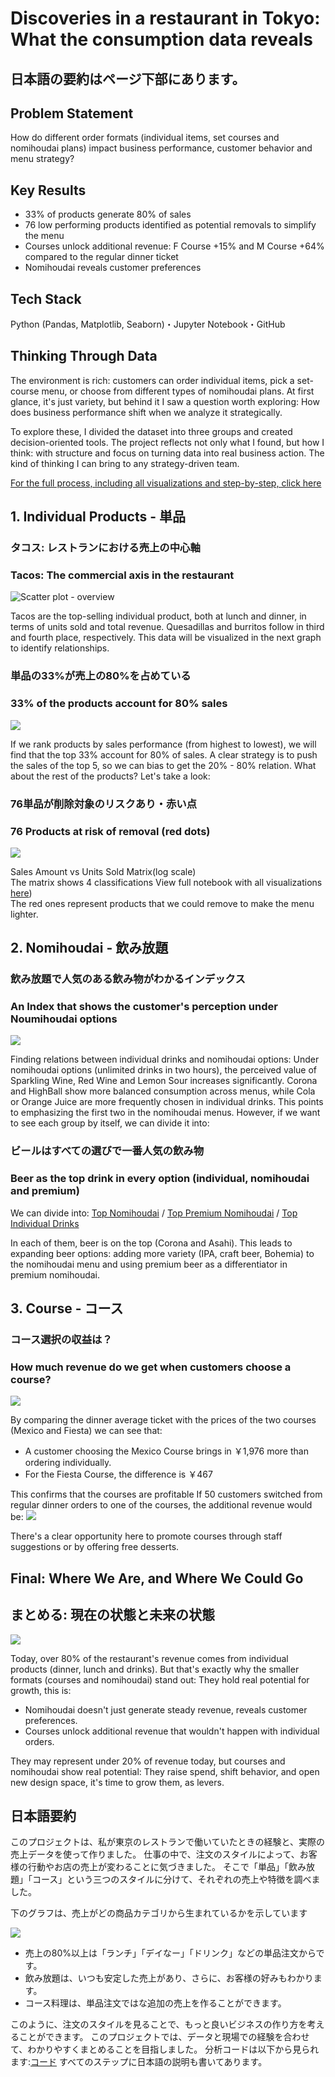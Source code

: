 # Discoveries in a restaurant in Tokyo: What the consumption data reveals 
## 日本語の要約はページ下部にあります。
## Problem Statement
How do different order formats (individual items, set courses and nomihoudai plans) impact business performance, customer behavior and menu strategy? 
## Key Results
- 33% of products generate 80% of sales
- 76 low performing products identified as potential removals to simplify the menu
- Courses unlock additional revenue: F Course +15% and M Course +64% compared to the regular dinner ticket
- Nomihoudai reveals customer preferences
## Tech Stack 
Python (Pandas, Matplotlib, Seaborn)・Jupyter Notebook・GitHub
## Thinking Through Data
The environment is rich: customers can order individual items, pick a set-course menu, or choose from different types of nomihoudai plans.
At first glance, it's just variety, but behind it I saw a question worth exploring: 
How does business performance shift when we analyze it strategically.

To explore these, I divided the dataset into three groups and created decision-oriented tools. The project reflects not only what I found, but how I think: with structure and focus on turning data into real business action.
The kind of thinking I can bring to any strategy-driven team.

[For the full process, including all visualizations and step-by-step, click here](https://github.com/aldo-222/Restaurant-Data-Analysis-Tokyo/blob/main/notebooks/final_integrated_version.ipynb)
## 1. Individual Products - 単品
### タコス: レストランにおける売上の中心軸
### Tacos: The commercial axis in the restaurant
![Scatter plot - overview](images/overview.png)

Tacos are the top-selling individual product, both at lunch and dinner, in terms of units sold and total revenue. Quesadillas and burritos follow in third and fourth place, respectively. This data will be visualized in the next graph to identify relationships.
### 単品の33%が売上の80%を占めている
### 33% of the products account for 80% sales  
![](images/pareto.png)

If we rank products by sales performance (from highest to lowest), we will find that the top 33% account for 80% of sales.
A clear strategy is to push the sales of the top 5, so we can bias to get the 20% - 80% relation.
What about the rest of the products? Let's take a look:
### 76単品が削除対象のリスクあり・赤い点
### 76 Products at risk of removal (red dots)
![](images/log.png)

Sales Amount vs Units Sold Matrix(log scale)  
The matrix shows 4 classifications 
View full notebook with all visualizations [here](https://github.com/aldo-222/Restaurant-Data-Analysis-Tokyo/blob/main/notebooks/final_integrated_version.ipynb))  
The red ones represent products that we could remove to make the menu lighter.
## 2. Nomihoudai - 飲み放題 
### 飲み放題で人気のある飲み物がわかるインデックス
### An Index that shows the customer's perception under Noumihoudai options
![](images/index.png)

Finding relations between individual drinks and nomihoudai options: Under nomihoudai options (unlimited drinks in two hours), the perceived value of Sparkling Wine, Red Wine and Lemon Sour increases significantly. Corona and HighBall show more balanced consumption across menus, while Cola or Orange Juice are more frequently chosen in individual drinks.
This points to emphasizing the first two in the nomihoudai menus.
However, if we want to see each group by itself, we can divide it into: 
### ビールはすべての選びで一番人気の飲み物
### Beer as the top drink in every option (individual, nomihoudai and premium)
We can divide into: [Top Nomihoudai](https://github.com/aldo-222/Restaurant-Data-Analysis-Tokyo/blob/main/images/heat_nomihoudai.png) / [Top Premium Nomihoudai](https://github.com/aldo-222/Restaurant-Data-Analysis-Tokyo/blob/main/images/heat_premium.png) / [Top Individual Drinks](https://github.com/aldo-222/Restaurant-Data-Analysis-Tokyo/blob/main/images/heat_individual.png)

In each of them, beer is on the top (Corona and Asahi). 
This leads to expanding beer options: adding more variety (IPA, craft beer, Bohemia) to the nomihoudai menu and using premium beer as a differentiator in premium nomihoudai.
## 3. Course - コース
### コース選択の収益は？
### How much revenue do we get when customers choose a course?
![](images/courses_ticket.png)

By comparing the dinner average ticket with the prices of the two courses (Mexico and Fiesta) we can see that: 
- A customer choosing the Mexico Course brings in ￥1,976 more than ordering individually.
- For the Fiesta Course, the difference is ￥467

This confirms that the courses are profitable
If 50 customers switched from regular dinner orders to one of the courses, the additional revenue would be:
![](images/simulation.png)

There's a clear opportunity here to promote courses through staff suggestions or by offering free desserts.

## Final: Where We Are, and Where We Could Go
## まとめる: 現在の状態と未来の状態
![](images/restaurantdata.png)

Today, over 80% of the restaurant's revenue comes from individual products (dinner, lunch and drinks). But that's exactly why the smaller formats (courses and nomihoudai) stand out: They hold real potential for growth, this is:
- Nomihoudai doesn't just generate steady revenue, reveals customer preferences.
- Courses unlock additional revenue that wouldn't happen with individual orders.  

They may represent under 20% of revenue today, but courses and nomihoudai show real potential: They raise spend, shift behavior, and open new design space, it's time to grow them, as levers.

## 日本語要約

このプロジェクトは、私が東京のレストランで働いていたときの経験と、実際の売上データを使って作りました。
仕事の中で、注文のスタイルによって、お客様の行動やお店の売上が変わることに気づきました。
そこで「単品」「飲み放題」「コース」という三つのスタイルに分けて、それぞれの売上や特徴を調べました。

下のグラフは、売上がどの商品カテゴリから生まれているかを示しています

![](images/restaurantdata.png)
- 売上の80%以上は「ランチ」「デイなー」「ドリンク」などの単品注文からです。
- 飲み放題は、いつも安定した売上があり、さらに、お客様の好みもわかります。
- コース料理は、単品注文ではな追加の売上を作ることができます。  

このように、注文のスタイルを見ることで、もっと良いビジネスの作り方を考えることができます。
このプロジェクトでは、データと現場での経験を合わせて、わかりやすくまとめることを目指しました。
分析コードは以下から見られます:[コード](https://github.com/aldo-222/Restaurant-Data-Analysis-Tokyo/blob/main/notebooks/final_integrated_version.ipynb)
すべてのステップに日本語の説明も書いてあります。
